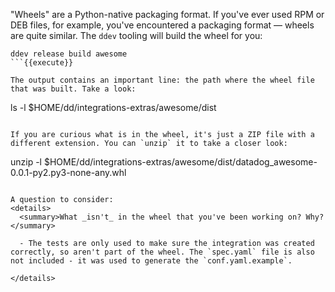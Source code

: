 "Wheels" are a Python-native packaging format. If you've ever used RPM or DEB files, for example, you've encountered a packaging format — wheels are quite similar. The `ddev` tooling will build the wheel for you:
```
ddev release build awesome
```{{execute}}

The output contains an important line: the path where the wheel file that was built. Take a look:
```
ls -l $HOME/dd/integrations-extras/awesome/dist
```{{execute}}

If you are curious what is in the wheel, it's just a ZIP file with a different extension. You can `unzip` it to take a closer look:
```
unzip -l $HOME/dd/integrations-extras/awesome/dist/datadog_awesome-0.0.1-py2.py3-none-any.whl
```{{execute}}

A question to consider:
<details>
  <summary>What _isn't_ in the wheel that you've been working on? Why?</summary>
  
  - The tests are only used to make sure the integration was created correctly, so aren't part of the wheel. The `spec.yaml` file is also not included - it was used to generate the `conf.yaml.example`.
  
</details>